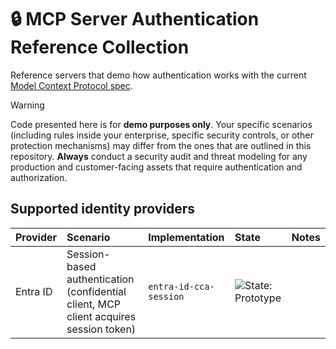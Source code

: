 # 🔒 MCP Server Authentication Reference Collection

Reference servers that demo how authentication works with the current [Model Context Protocol spec](https://spec.modelcontextprotocol.io/specification/2025-03-26/basic/authorization/).

>[!WARNING]
>Code presented here is for **demo purposes only**. Your specific scenarios (including rules inside your enterprise, specific security controls, or other protection mechanisms) may differ from the ones that are outlined in this repository. **Always** conduct a security audit and threat modeling for any production and customer-facing assets that require authentication and authorization.

## Supported identity providers

| Provider | Scenario | Implementation | State | Notes |
|:---------|:---------|:---------------|:------|:------|
| Entra ID | Session-based authentication (confidential client, MCP client acquires session token) | `entra-id-cca-session` | ![State: Prototype](https://img.shields.io/badge/State-Prototype-orange) | |
